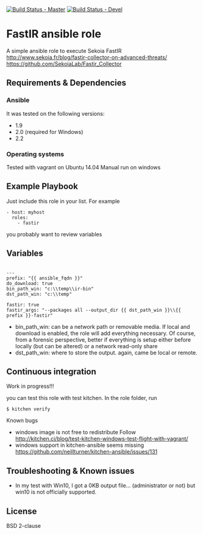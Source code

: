 [![Build Status - Master](https://travis-ci.org/juju4/ansible-fastir.svg?branch=master)](https://travis-ci.org/juju4/ansible-fastir)
[![Build Status - Devel](https://travis-ci.org/juju4/ansible-fastir.svg?branch=devel)](https://travis-ci.org/juju4/ansible-fastir/branches)

# FastIR ansible role

A simple ansible role to execute Sekoia FastIR
http://www.sekoia.fr/blog/fastir-collector-on-advanced-threats/
https://github.com/SekoiaLab/Fastir_Collector

## Requirements & Dependencies

### Ansible
It was tested on the following versions:
 * 1.9
 * 2.0 (required for Windows)
 * 2.2

### Operating systems

Tested with vagrant on Ubuntu 14.04
Manual run on windows

## Example Playbook

Just include this role in your list.
For example

```
- host: myhost
  roles:
    - fastir
```

you probably want to review variables


## Variables

```

---
prefix: "{{ ansible_fqdn }}"
do_download: true
bin_path_win: "c:\\temp\\ir-bin"
dst_path_win: "c:\\temp"

fastir: true
fastir_args: "--packages all --output_dir {{ dst_path_win }}\\{{ prefix }}-fastir"
```

* bin_path_win: can be a network path or removable media. If local and 
  download is enabled, the role will add everything necessary.
  Of course, from a forensic perspective, better if everything is setup either
  before locally (but can be altered) or a network read-only share
* dst_path_win: where to store the output. again, came be local or remote.


## Continuous integration
Work in progress!!!

you can test this role with test kitchen.
In the role folder, run
```
$ kitchen verify
```

Known bugs
* windows image is not free to redistribute
Follow http://kitchen.ci/blog/test-kitchen-windows-test-flight-with-vagrant/
* windows support in kitchen-ansible seems missing
https://github.com/neillturner/kitchen-ansible/issues/131


## Troubleshooting & Known issues

* In my test with Win10, I got a 0KB output file... (administrator or not) but win10 is not officially supported.

## License

BSD 2-clause



